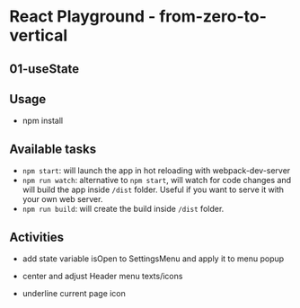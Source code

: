 # React Playground - from-zero-to-vertical

## 01-useState

## Usage

- npm install

## Available tasks

- `npm start`: will launch the app in hot reloading with webpack-dev-server
- `npm run watch`: alternative to `npm start`, will watch for code changes and will build the app inside `/dist` folder. Useful if you want to serve it with your own web server.
- `npm run build`: will create the build inside `/dist` folder.

## Activities

- add state variable isOpen to SettingsMenu and apply it to menu popup

- center and adjust Header menu texts/icons

- underline current page icon
